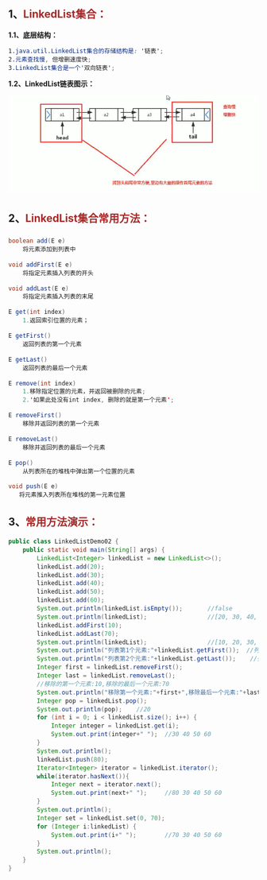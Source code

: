 ## 1、<span style="color:brown">LinkedList<E>集合：</span>

**1.1、底层结构：**

```scss
1.java.util.LinkedList集合的存储结构是: '链表';
2.元素查找慢, 但增删速度快;
3.LinkedList集合是一个'双向链表';
```

**1.2、LinkedList链表图示：**

![LinkedList链表结构](https://raw.githubusercontent.com/root-bine/image/main/Typora-image/LinkedList%E9%93%BE%E8%A1%A8%E7%BB%93%E6%9E%84.png)



## 2、<span style="color:brown">LinkedList集合常用方法：</span>

### <!--LinkedList集合可以使用List集合与Collection集合中的方法，此处省略-->

```java
boolean add(E e)
    将元素添加到列表中
```

```java
void addFirst(E e)
    将指定元素插入列表的开头
```

```java
void addLast(E e)
    将指定元素插入列表的末尾
```

```java
E get(int index)
    1.返回索引位置的元素；
```

```java
E getFirst()
    返回列表的第一个元素
```

```java
E getLast()
    返回列表的最后一个元素
```

```java
E remove(int index)
    1.移除指定位置的元素，并返回被删除的元素;
	2.'如果此处没有int index, 删除的就是第一个元素';
```

```java
E removeFirst()
    移除并返回列表的第一个元素
```

```java
E removeLast()
    移除并返回列表的最后一个元素
```

```java
E pop()
    从列表所在的堆栈中弹出第一个位置的元素
```

```java
void push(E e)
   将元素推入列表所在堆栈的第一元素位置
```



## 3、<span style="color:brown">常用方法演示：</span>

```java
public class LinkedListDemo02 {
    public static void main(String[] args) {
        LinkedList<Integer> linkedList = new LinkedList<>();
        linkedList.add(20);
        linkedList.add(30);
        linkedList.add(40);
        linkedList.add(50);
        linkedList.add(60);
        System.out.println(linkedList.isEmpty());		//false
        System.out.println(linkedList);					//[20, 30, 40, 50, 60]
        linkedList.addFirst(10);
        linkedList.addLast(70);
        System.out.println(linkedList);					//[10, 20, 30, 40, 50, 60, 70]
        System.out.println("列表第1个元素:"+linkedList.getFirst());  //列表第1个元素:10
        System.out.println("列表第2个元素:"+linkedList.getLast());	//列表第2个元素:70
        Integer first = linkedList.removeFirst();
        Integer last = linkedList.removeLast();
        //移除的第一个元素:10,移除的最后一个元素:70
        System.out.println("移除第一个元素:"+first+",移除最后一个元素:"+last);
        Integer pop = linkedList.pop();
        System.out.println(pop);	//20
        for (int i = 0; i < linkedList.size(); i++) {
            Integer integer = linkedList.get(i);
            System.out.print(integer+" ");	//30 40 50 60
        }
        System.out.println();
        linkedList.push(80);
        Iterator<Integer> iterator = linkedList.iterator();
        while(iterator.hasNext()){
            Integer next = iterator.next();
            System.out.print(next+" ");		//80 30 40 50 60 
        }
        System.out.println();
        Integer set = linkedList.set(0, 70);
        for (Integer i:linkedList) {
            System.out.print(i+" ");		//70 30 40 50 60 
        }
        System.out.println();
    }
}
```

